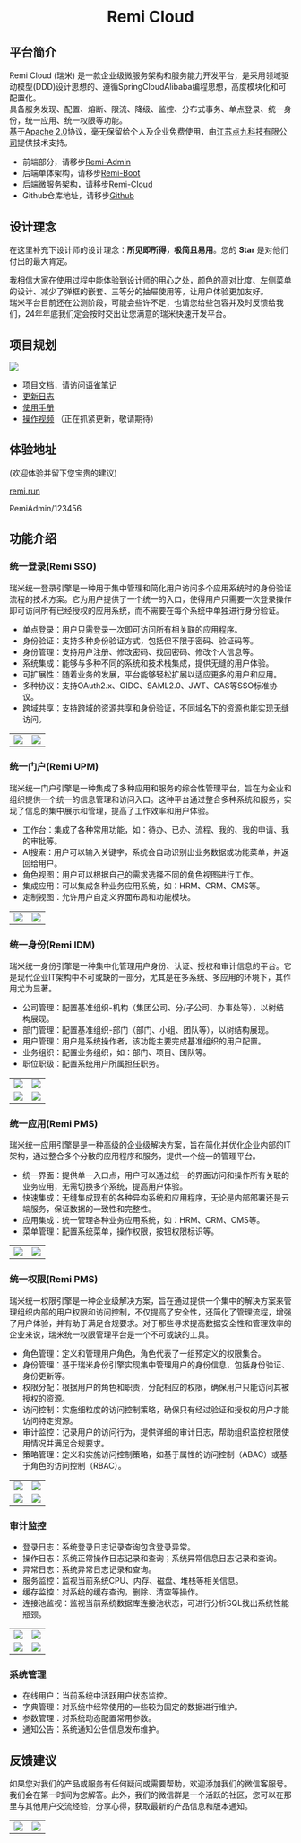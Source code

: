 <h1 align="center" style="margin: 30px 0 30px; font-weight: bold;">Remi Cloud</h1>

## 平台简介

Remi Cloud (瑞米) 是一款企业级微服务架构和服务能力开发平台，是采用领域驱动模型(DDD)设计思想的、遵循SpringCloudAlibaba编程思想，高度模块化和可配置化。     
具备服务发现、配置、熔断、限流、降级、监控、分布式事务、单点登录、统一身份，统一应用、统一权限等功能。      
基于[Apache 2.0](https://www.apache.org/licenses/LICENSE-2.0)协议，毫无保留给个人及企业免费使用，由[江苏点九科技有限公司](https://dianjiu.cc)提供技术支持。

- 前端部分，请移步[Remi-Admin](https://gitee.com/remi-top/remi-admin)
- 后端单体架构，请移步[Remi-Boot](https://gitee.com/remi-top/remi-boot)
- 后端微服务架构，请移步[Remi-Cloud](https://gitee.com/remi-top/remi-cloud)
- Github仓库地址，请移步[Github](https://github.com/remi-top)

## 设计理念
在这里补充下设计师的设计理念：**所见即所得，极简且易用**。您的 **Star** 是对他们付出的最大肯定。

我相信大家在使用过程中能体验到设计师的用心之处，颜色的高对比度、左侧菜单的设计、减少了弹框的嵌套、三等分的抽屉使用等，让用户体验更加友好。   
瑞米平台目前还在公测阶段，可能会些许不足，也请您给些包容并及时反馈给我们，24年年底我们定会按时交出让您满意的瑞米快速开发平台。

## 项目规划
<img src="./docs/images/step.png"/>

- 项目文档，请访问[语雀笔记](https://remi.yuque.com/r/organizations/homepage)
- [更新日志](https://remi.yuque.com/gvwcfc/dvpw89)
- [使用手册](https://remi.yuque.com/gvwcfc/vwwd5c)
- [操作视频](https://remi.yuque.com/gvwcfc/video) （正在抓紧更新，敬请期待）

## 体验地址
(欢迎体验并留下您宝贵的建议)

[remi.run](https://remi.run)

RemiAdmin/123456

## 功能介绍

### 统一登录(Remi SSO)

瑞米统一登录引擎是一种用于集中管理和简化用户访问多个应用系统时的身份验证流程的技术方案。它为用户提供了一个统一的入口，使得用户只需要一次登录操作即可访问所有已经授权的应用系统，而不需要在每个系统中单独进行身份验证。

- 单点登录：用户只需登录一次即可访问所有相关联的应用程序。
- 身份验证：支持多种身份验证方式，包括但不限于密码、验证码等。
- 身份管理：支持用户注册、修改密码、找回密码、修改个人信息等。
- 系统集成：能够与多种不同的系统和技术栈集成，提供无缝的用户体验。
- 可扩展性：随着业务的发展，平台能够轻松扩展以适应更多的用户和应用。
- 多种协议：支持OAuth2.x、OIDC、SAML2.0、JWT、CAS等SSO标准协议。
- 跨域共享：支持跨域的资源共享和身份验证，不同域名下的资源也能实现无缝访问。

<table>
	<tr>
        <td><img src="./docs/images/login.png"/></td>
        <td><img src="./docs/images/ai.png"/></td>
    </tr>
</table>

### 统一门户(Remi UPM)
瑞米统一门户引擎是一种集成了多种应用和服务的综合性管理平台，旨在为企业和组织提供一个统一的信息管理和访问入口。这种平台通过整合多种系统和服务，实现了信息的集中展示和管理，提高了工作效率和用户体验。
- 工作台：集成了各种常用功能，如：待办、已办、流程、我的、我的申请、我的审批等。
- AI搜索：用户可以输入关键字，系统会自动识别出业务数据或功能菜单，并返回给用户。
- 角色视图：用户可以根据自己的需求选择不同的角色视图进行工作。
- 集成应用：可以集成各种业务应用系统，如：HRM、CRM、CMS等。
- 定制视图：允许用户自定义界面布局和功能模块。

<table>
    <tr>
        <td><img src="./docs/images/work.png"/></td>
        <td><img src="./docs/images/home.png"/></td>
    </tr>
</table>

### 统一身份(Remi IDM)
瑞米统一身份引擎是一种集中化管理用户身份、认证、授权和审计信息的平台。它是现代企业IT架构中不可或缺的一部分，尤其是在多系统、多应用的环境下，其作用尤为显著。

- 公司管理：配置基准组织-机构（集团公司、分/子公司、办事处等），以树结构展现。
- 部门管理：配置基准组织-部门（部门、小组、团队等），以树结构展现。 
- 用户管理：用户是系统操作者，该功能主要完成基准组织的用户配置。 
- 业务组织：配置业务组织，如：部门、项目、团队等。
- 职位职级：配置系统用户所属担任职务。

<table> 
	<tr>
        <td><img src="./docs/images/company.png"/></td>
        <td><img src="./docs/images/dept.png"/></td>
    </tr>
    <tr>
        <td><img src="./docs/images/user.png"/></td>
        <td><img src="./docs/images/post.png"/></td>
    </tr>
</table>

### 统一应用(Remi PMS)
瑞米统一应用引擎是是一种高级的企业级解决方案，旨在简化并优化企业内部的IT架构，通过整合多个分散的应用程序和服务，提供一个统一的管理平台。

- 统一界面：提供单一入口点，用户可以通过统一的界面访问和操作所有关联的业务应用，无需切换多个系统，提高用户体验。
- 快速集成：无缝集成现有的各种异构系统和应用程序，无论是内部部署还是云端服务，保证数据的一致性和完整性。
- 应用集成：统一管理各种业务应用系统，如：HRM、CRM、CMS等。
- 菜单管理：配置系统菜单，操作权限，按钮权限标识等。

<table>
	<tr>
        <td><img src="./docs/images/app.png"/></td>
        <td><img src="./docs/images/app-menu.png"/></td>
    </tr>
</table>

### 统一权限(Remi PMS)
瑞米统一权限引擎是一种企业级解决方案，旨在通过提供一个集中的解决方案来管理组织内部的用户权限和访问控制，不仅提高了安全性，还简化了管理流程，增强了用户体验，并有助于满足合规要求。对于那些寻求提高数据安全性和管理效率的企业来说，瑞米统一权限管理平台是一个不可或缺的工具。

- 角色管理：定义和管理用户角色，角色代表了一组预定义的权限集合。
- 身份管理：基于瑞米身份引擎实现集中管理用户的身份信息，包括身份验证、身份更新等。
- 权限分配：根据用户的角色和职责，分配相应的权限，确保用户只能访问其被授权的资源。
- 访问控制：实施细粒度的访问控制策略，确保只有经过验证和授权的用户才能访问特定资源。
- 审计监控：记录用户的访问行为，提供详细的审计日志，帮助组织监控权限使用情况并满足合规要求。
- 策略管理：定义和实施访问控制策略，如基于属性的访问控制（ABAC）或基于角色的访问控制（RBAC）。

<table>
	<tr>
        <td><img src="./docs/images/role.png"/></td>
        <td><img src="./docs/images/role-menu.png"/></td>
    </tr>
    <tr>
        <td><img src="./docs/images/log-login.png"/></td>
        <td><img src="./docs/images/log-operation.png"/></td>
    </tr>
</table>

### 审计监控

- 登录日志：系统登录日志记录查询包含登录异常。
- 操作日志：系统正常操作日志记录和查询；系统异常信息日志记录和查询。
- 异常日志：系统异常日志记录和查询。
- 服务监控：监视当前系统CPU、内存、磁盘、堆栈等相关信息。
- 缓存监控：对系统的缓存查询，删除、清空等操作。
- 连接池监视：监视当前系统数据库连接池状态，可进行分析SQL找出系统性能瓶颈。

<table>
	<tr>
        <td><img src="./docs/images/role.png"/></td>
        <td><img src="./docs/images/role-menu.png"/></td>
    </tr>
    <tr>
        <td><img src="./docs/images/log-login.png"/></td>
        <td><img src="./docs/images/log-operation.png"/></td>
    </tr>
</table>

### 系统管理
- 在线用户：当前系统中活跃用户状态监控。
- 字典管理：对系统中经常使用的一些较为固定的数据进行维护。
- 参数管理：对系统动态配置常用参数。
- 通知公告：系统通知公告信息发布维护。


## 反馈建议
如果您对我们的产品或服务有任何疑问或需要帮助，欢迎添加我们的微信客服号。我们会在第一时间为您解答。此外，我们的微信群是一个活跃的社区，您可以在那里与其他用户交流经验，分享心得，获取最新的产品信息和版本通知。
<table>
	<tr>
        <td><img src="./docs/images/dianjiu.jpg"/></td>
        <td><img src="./docs/images/yunshu.jpg"/></td>
    </tr>
</table>




